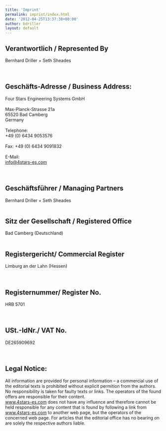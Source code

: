 ```yaml
---
title: 'Imprint'
permalink: imprint/index.html
date: '2012-04-25T13:37:38+00:00'
author: bdriller
layout: default
---
```

## Verantwortlich / Represented By
Bernhard Driller + Seth Sheades  
 <br><br> 
## Geschäfts-Adresse / Business Address:
Four Stars Engineering Systems GmbH
  <br><br>
Max-Planck-Strasse 21a<br>
65520 Bad Camberg<br>
Germany<br>
  <br>
Telephone:<br>
+49 (0) 6434 9053576<br>
  <br>
Fax:
+49 (0) 6434 9091832<br>
  <br>
E-Mail:<br>
info@4stars-es.com  
  <br><br>
## Geschäftsführer / Managing Partners
Bernhard Driller + Seth Sheades
<br><br>
## Sitz der Gesellschaft / Registered Office
Bad Camberg  (Deutschland)
  <br><br>
## Registergericht/ Commercial Register
Limburg an der Lahn  (Hessen)  
  <br><br>
## Registernummer/ Register No.
HRB 5701  
  <br><br>
## USt.-IdNr./ VAT No.  
DE265909692  
  <br><br>
## Legal Notice:  
All information are provided for personal information – a commercial use of the editorial texts is prohibited without explicit permition from the authors.<br>
No responsibility is taken for faulty texts or links. The operators of the found offers are responsible for their content.<br>
www.4stars-es.com does not have any influence and therefore cannot be held responsible for any content that is found by following a link from www.4stars-es.com to another web page, but the operators of the concerned web page. For articles that the editorial office has no bearing on are solely the respective authors liable.
